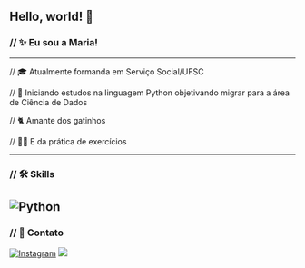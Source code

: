## Hello, world! 👋
### // ✨ Eu sou a Maria!
---------------------------------------------------------------------------------------------------------

// 🎓 Atualmente formanda em Serviço Social/UFSC 

// 📝 Iniciando estudos na linguagem Python objetivando migrar para a área de Ciência de Dados

// 🐈 Amante dos gatinhos

// 🏋️‍♀️ E da prática de exercícios

-----------
### // 🛠️ Skills
![Python](https://img.shields.io/badge/Python-343434?style=for-the-badge&logo=python)
-------
### // 📧 Contato
[![Instagram](https://img.shields.io/badge/Instagram-343434?style=for-the-badge&logo=instagram)](https://www.instagram.com/eduardadimonn/)
<a href = "mailto:dimonmariae@gmail.com"><img src="https://img.shields.io/badge/-Gmail-%23333?style=for-the-badge&logo=gmail&logoColor=white" target="_blank"></a>
